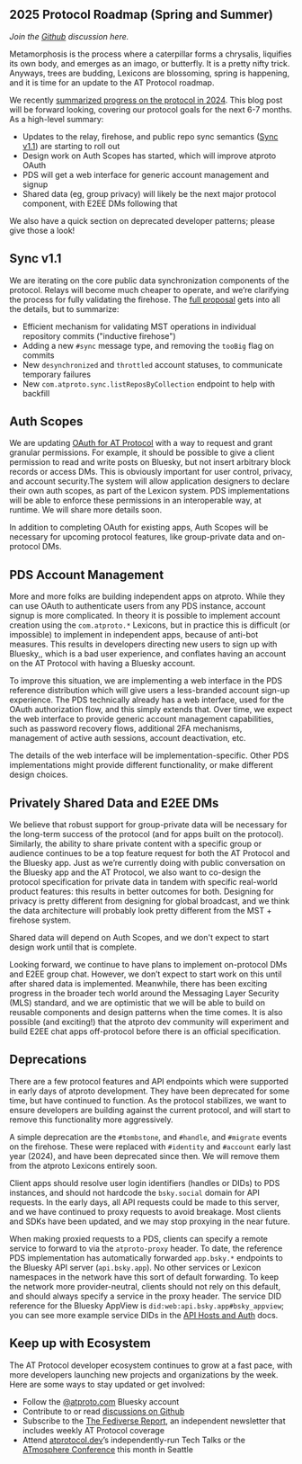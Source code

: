 ## 2025 Protocol Roadmap (Spring and Summer)

*Join the [Github](https://github.com/bluesky-social/atproto/discussions/3616) discussion here.*

Metamorphosis is the process where a caterpillar forms a chrysalis, liquifies its own body, and emerges as an imago, or butterfly. It is a pretty nifty trick. Anyways, trees are budding, Lexicons are blossoming, spring is happening, and it is time for an update to the AT Protocol roadmap.

We recently [summarized progress on the protocol in 2024](https://docs.bsky.app/blog/looking-back-2024). This blog post will be forward looking, covering our protocol goals for the next 6-7 months. As a high-level summary:

- Updates to the relay, firehose, and public repo sync semantics ([Sync v1.1](https://github.com/bluesky-social/proposals/tree/main/0006-sync-iteration)) are starting to roll out
- Design work on Auth Scopes has started, which will improve atproto OAuth
- PDS will get a web interface for generic account management and signup
- Shared data (eg, group privacy) will likely be the next major protocol component, with E2EE DMs following that

We also have a quick section on deprecated developer patterns; please give those a look\!

## Sync v1.1

We are iterating on the core public data synchronization components of the protocol. Relays will become much cheaper to operate, and we’re clarifying the process for fully validating the firehose. The [full proposal](https://github.com/bluesky-social/proposals/tree/main/0006-sync-iteration) gets into all the details, but to summarize:

- Efficient mechanism for validating MST operations in individual repository commits ("inductive firehose")
- Adding a new `#sync` message type, and removing the `tooBig` flag on commits
- New `desynchronized` and `throttled` account statuses, to communicate temporary failures
- New `com.atproto.sync.listReposByCollection` endpoint to help with backfill

## Auth Scopes

We are updating [OAuth for AT Protocol](https://docs.bsky.app/blog/oauth-atproto) with a way to request and grant granular permissions. For example, it should be possible to give a client permission to read and write posts on Bluesky, but not insert arbitrary block records or access DMs. This is obviously important for user control, privacy, and account security.The system will allow application designers to declare their own auth scopes, as part of the Lexicon system. PDS implementations will be able to enforce these permissions in an interoperable way, at runtime. We will share more details soon.

In addition to completing OAuth for existing apps, Auth Scopes will be necessary for upcoming protocol features, like group-private data and on-protocol DMs.

## PDS Account Management

More and more folks are building independent apps on atproto. While they can use OAuth to authenticate users from any PDS instance, account signup is more complicated. In theory it is possible to implement account creation using the `com.atproto.*` Lexicons, but in practice this is difficult (or impossible) to implement in independent apps, because of anti-bot measures. This results in developers directing new users to sign up with Bluesky,, which is a bad user experience, and conflates having an account on the AT Protocol with having a Bluesky account.

To improve this situation, we are implementing a web interface in the PDS reference distribution which will give users a less-branded account sign-up experience. The PDS technically already has a web interface, used for the OAuth authorization flow, and this simply extends that. Over time, we expect the web interface to provide generic account management capabilities, such as password recovery flows, additional 2FA mechanisms, management of active auth sessions, account deactivation, etc.

The details of the web interface will be implementation-specific. Other PDS implementations might provide different functionality, or make different design choices.

## Privately Shared Data and E2EE DMs

We believe that robust support for group-private data will be necessary for the long-term success of the protocol (and for apps built on the protocol). Similarly, the ability to share private content with a specific group or audience continues to be a top feature request for both the AT Protocol and the Bluesky app. Just as we’re currently doing with public conversation on the Bluesky app and the AT Protocol, we also want to co-design the protocol specification for private data in tandem with specific real-world product features: this results in better outcomes for both. Designing for privacy is pretty different from designing for global broadcast, and we think the data architecture will probably look pretty different from the MST \+ firehose system.

Shared data will depend on Auth Scopes, and we don't expect to start design work until that is complete.

Looking forward, we continue to have plans to implement on-protocol DMs and E2EE group chat. However, we don’t expect to start work on this until after shared data is implemented. Meanwhile, there has been exciting progress in the broader tech world around the Messaging Layer Security (MLS) standard, and we are optimistic that we will be able to build on reusable components and design patterns when the time comes. It is also possible (and exciting\!) that the atproto dev community will experiment and build E2EE chat apps off-protocol before there is an official specification.

## Deprecations

There are a few protocol features and API endpoints which were supported in early days of atproto development. They have been deprecated for some time, but have continued to function. As the protocol stabilizes, we want to ensure developers are building against the current protocol, and will start to remove this functionality more aggressively.

A simple deprecation are the `#tombstone`, and `#handle`, and `#migrate` events on the firehose. These were replaced with `#identity` and `#account` early last year (2024), and have been deprecated since then. We will remove them from the atproto Lexicons entirely soon.

Client apps should resolve user login identifiers (handles or DIDs) to PDS instances, and should not hardcode the `bsky.social` domain for API requests. In the early days, all API requests could be made to this server, and we have continued to proxy requests to avoid breakage. Most clients and SDKs have been updated, and we may stop proxying in the near future.

When making proxied requests to a PDS, clients can specify a remote service to forward to via the `atproto-proxy` header. To date, the reference PDS implementation has automatically forwarded `app.bsky.*` endpoints to the Bluesky API server (`api.bsky.app`). No other services or Lexicon namespaces in the network have this sort of default forwarding. To keep the network more provider-neutral, clients should not rely on this default, and should always specify a service in the proxy header. The service DID reference for the Bluesky AppView is `did:web:api.bsky.app#bsky_appview`; you can see more example service DIDs in the [API Hosts and Auth](https://docs.bsky.app/docs/advanced-guides/api-directory) docs.

## Keep up with Ecosystem

The AT Protocol developer ecosystem continues to grow at a fast pace, with more developers launching new projects and organizations by the week. Here are some ways to stay updated or get involved:

- Follow the [@atproto.com](https://bsky.app/profile/atproto.com) Bluesky account
- Contribute to or read [discussions on Github](https://github.com/bluesky-social/atproto/discussions)
- Subscribe to the [The Fediverse Report](https://fediversereport.com/), an independent newsletter that includes weekly AT Protocol coverage
- Attend [atprotocol.dev](https://atprotocol.dev/)’s independently-run Tech Talks or the [ATmosphere Conference](https://atprotocol.dev/atmosphereconf/) this month in Seattle
